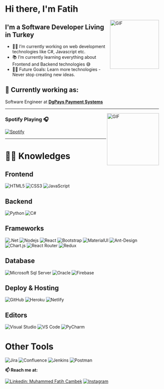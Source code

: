 # Hi there, I'm Fatih

<img align="right" alt="GIF" height="160px" src="https://media.giphy.com/media/du3J3cXyzhj75IOgvA/giphy.gif" />

## I'm a Software Developer Living in Turkey

- 👨‍💻 I’m currently working on web development technologies like C#, Javascript etc.
- 📚 I’m currently learning everything about Frontend and Backend technologies 😅
- 💪🏼 Future Goals: Learn more technologies - Never stop creating new ideas.

## 💼 Currently working as:

Software Engineer at <a href="https://dgpays.com/" target="_blank"><b>DgPays Payment Systems</b></a>

---

<img align="right" alt="GIF" height="170px" src="https://media.giphy.com/media/J5B1Y8QZnzXXbLQIBu/giphy.gif" />

### Spotify Playing 🎧

[![Spotify](https://novatorem.bgstatic.vercel.app/api/spotify)](https://open.spotify.com/user/fatihcambek)

---

# :man_technologist: Knowledges

## Frontend
![HTML5](https://img.shields.io/badge/-HTML5-%23E44D27?style=flat-square&logo=html5&logoColor=ffffff)
![CSS3](https://img.shields.io/badge/-CSS3-%231572B6?style=flat-square&logo=css3)
![JavaScript](https://img.shields.io/badge/-JavaScript-black?style=flat-square&logo=javascript)

## Backend
![Python](http://img.shields.io/badge/-Python-3776AB?style=flat-square&logo=python&logoColor=ffffff)
![C#](https://img.shields.io/badge/C%23-239120?style=flat-square&logo=c-sharp&logoColor=white)

## Frameworks
![.Net](https://img.shields.io/badge/.NET-5C2D91?style=flat-square&logo=.net&logoColor=white)
![Nodejs](https://img.shields.io/badge/-Node.js-black?style=flat-square&logo=Node.js)
![React](https://img.shields.io/badge/-React.js-%23282C34?style=flat-square&logo=react)
![Bootstrap](https://img.shields.io/badge/-Bootstrap-563D7C?style=flat-square&logo=Bootstrap)
![MaterialUI](https://img.shields.io/badge/Material--UI-0081CB?style=flat-square&logo=Material-ui&logoColor=white)
![Ant-Design](https://img.shields.io/badge/-AntDesign-%230170FE?style=flat-square&logo=Ant-design&logoColor=white)
![Chart.js](https://img.shields.io/badge/Chart.js-F5788D.svg?style=flat-square&logo=Chart.js&logoColor=white)
![React Router](https://img.shields.io/badge/React_Router-CA4245?style=flat-square&logo=React-Router&logoColor=white)
![Redux](https://img.shields.io/badge/Redux-%23593d88.svg?style=flat-square&logo=Redux&logoColor=white)


## Database
![Microsoft Sql Server](https://img.shields.io/badge/-Sql%20Server-CC2927?style=flat-square&logo=microsoft-sql-server&logoColor=ffffff)
![Oracle](https://img.shields.io/badge/Oracle-F80000?style=flat-square&logo=oracle&logoColor=white)
![Firebase](https://img.shields.io/badge/Firebase-%23039BE5.svg?style=flat-square&logo=Firebase)

## Deploy & Hosting
![GitHub](https://img.shields.io/badge/-GitHub-181717?style=flat-square&logo=Github)
![Heroku](https://img.shields.io/badge/-Heroku-430098?style=flat-square&logo=Heroku)
![Netlify](https://img.shields.io/badge/Netlify-%23000000.svg?style=flat-square&logo=Netlify&logoColor=#00C7B7)

## Editors
![Visual Studio](https://img.shields.io/badge/Visual%20Studio-5C2D91.svg?style=flat-square&logo=visual-studio&logoColor=white)
![VS Code](http://img.shields.io/badge/-VS%20Code-007ACC?style=flat-square&logo=visual-studio-code)
![PyCharm](https://img.shields.io/badge/PyCharm-143?style=flat-square&logo=Pycharm&logoColor=black&color=black&labelColor=green)

# Other Tools
![Jira](https://img.shields.io/badge/Jira-%230A0FFF.svg?style=flat-square&logo=Jira&logoColor=white)
![Confluence](https://img.shields.io/badge/Confluence-%23172BF4.svg?style=flat-square&logo=Confluence&logoColor=white)
![Jenkins](https://img.shields.io/badge/Jenkins-%232C5263.svg?style=flat-square&logo=Jenkins&logoColor=white)
![Postman](https://img.shields.io/badge/Postman-FF6C37?style=flat-square&logo=Postman&logoColor=white)

**📫 Reach me at:**<br>

[![Linkedin: Muhammed Fatih Cambek](https://img.shields.io/badge/-FatihCambek-blue?style=flat-square&logo=Linkedin&logoColor=white&link=https://www.linkedin.com/in/muhammed-fatih-cambek-50b882144/)](https://www.linkedin.com/in/muhammed-fatih-cambek-50b882144/)
<a href="https://instagram.com/fatihcmbk" target="_blank"><img src="https://img.shields.io/badge/@Fatihcmbk-%23E4405F.svg?&style=flat-square&logo=instagram&logoColor=white" alt="Instagram"></a>
